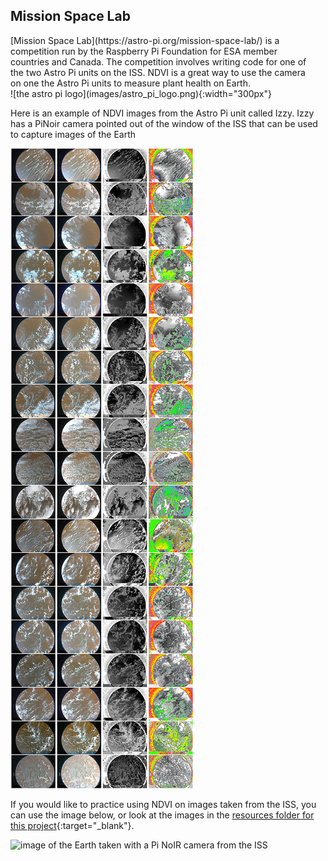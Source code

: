 ## Mission Space Lab

<div style="display: flex; flex-wrap: wrap">
<div style="flex-basis: 200px; flex-grow: 1; margin-right: 15px;">
[Mission Space Lab](https://astro-pi.org/mission-space-lab/) is a competition run by the Raspberry Pi Foundation for ESA member countries and Canada. The competition involves writing code for one of the two Astro Pi units on the ISS. NDVI is a great way to use the camera on one the Astro Pi units to measure plant health on Earth.
</div>
<div>
![the astro pi logo](images/astro_pi_logo.png){:width="300px"}
</div>
</div>

Here is an example of NDVI images from the Astro Pi unit called Izzy. Izzy has a PiNoir camera pointed out of the window of the ISS that can be used to capture images of the Earth

![collection of images from the Izzy unit, showing the original images, contrasted images, ndvi images and color mapped images](images/astropi_ndvi.png)

If you would like to practice using NDVI on images taken from the ISS, you can use the image below, or look at the images in the [resources folder for this project](https://rpf.io/p/en/astropi-ndvi-get){:target="_blank"}.

![image of the Earth taken with a Pi NoIR camera from the ISS](images/astropi_pinoir.png)